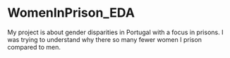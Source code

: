 # WomenInPrison_EDA
My project is about gender disparities in Portugal with a focus in prisons. I was trying to understand why there so many fewer women I prison compared to men.
